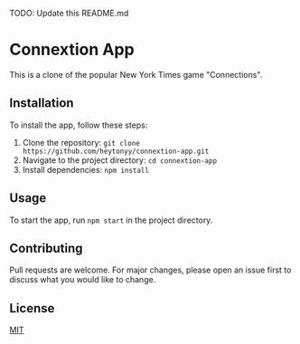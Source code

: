TODO: Update this README.md

# Connextion App

This is a clone of the popular New York Times game "Connections".

## Installation

To install the app, follow these steps:

1. Clone the repository: `git clone https://github.com/heytonyy/connextion-app.git`
2. Navigate to the project directory: `cd connextion-app`
3. Install dependencies: `npm install`

## Usage

To start the app, run `npm start` in the project directory.

## Contributing

Pull requests are welcome. For major changes, please open an issue first to discuss what you would like to change.

## License

[MIT](https://choosealicense.com/licenses/mit/)
